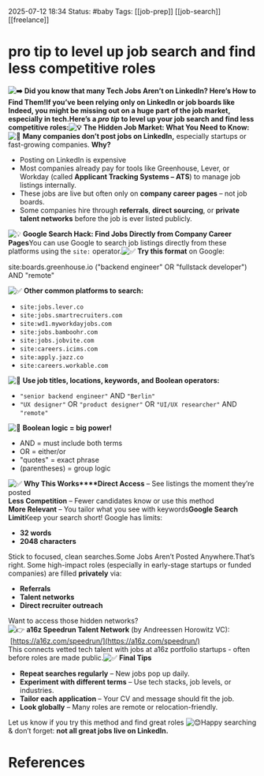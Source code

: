 2025-07-12 18:34
Status: #baby 
Tags: [[job-prep]] [[job-search]] [[freelance]]


# pro tip to level up job search and find less competitive roles

**![:arrow_right:](https://a.slack-edge.com/production-standard-emoji-assets/14.0/apple-medium/27a1-fe0f.png)** **Did you know that many Tech Jobs Aren’t on LinkedIn? Here’s How to Find Them!**If you’ve been relying only on LinkedIn or job boards like Indeed, you might be missing out on a **huge part of the job market,** especially in tech.Here’s a **_pro tip_** to level up your job search and find **less competitive** roles:**![:bulb:](https://a.slack-edge.com/production-standard-emoji-assets/14.0/apple-medium/1f4a1.png)** **The Hidden Job Market: What You Need to Know:**![:small_blue_diamond:](https://a.slack-edge.com/production-standard-emoji-assets/14.0/apple-medium/1f539.png) **Many companies don’t post jobs on LinkedIn,** especially startups or fast-growing companies. **Why?**

- Posting on LinkedIn is expensive
- Most companies already pay for tools like Greenhouse, Lever, or Workday (called **Applicant Tracking Systems – ATS**) to manage job listings internally.
- These jobs are live but often only on **company career pages** – not job boards.
- Some companies hire through **referrals**, **direct sourcing**, or **private talent networks** before the job is ever listed publicly.

![:bulb:](https://a.slack-edge.com/production-standard-emoji-assets/14.0/apple-medium/1f4a1.png) **Google Search Hack: Find Jobs Directly from Company Career Pages**You can use Google to search job listings directly from these platforms using the `site:` operator.![:white_check_mark:](https://a.slack-edge.com/production-standard-emoji-assets/14.0/apple-medium/2705.png) **Try this format** on Google:

site:boards.greenhouse.io ("backend engineer" OR "fullstack developer") AND "remote"

![:white_check_mark:](https://a.slack-edge.com/production-standard-emoji-assets/14.0/apple-medium/2705.png) **Other common platforms to search:**

- `site:jobs.lever.co`
- `site:jobs.smartrecruiters.com`
- `site:wd1.myworkdayjobs.com`
- `site:jobs.bamboohr.com`
- `site:jobs.jobvite.com`
- `site:careers.icims.com`
- `site:apply.jazz.co`
- `site:careers.workable.com`

![:pushpin:](https://a.slack-edge.com/production-standard-emoji-assets/14.0/apple-medium/1f4cc.png) **Use job titles, locations, keywords, and Boolean operators:**

- `"senior backend engineer"` AND `"Berlin"`
- `"UX designer"` OR `"product designer"` OR `"UI/UX researcher"` AND `"remote"`

![:brain:](https://a.slack-edge.com/production-standard-emoji-assets/14.0/apple-medium/1f9e0.png) **Boolean logic = big power!**

- AND = must include both terms
- OR = either/or
- "quotes" = exact phrase
- (parentheses) = group logic

![:white_check_mark:](https://a.slack-edge.com/production-standard-emoji-assets/14.0/apple-medium/2705.png) **Why This Works****Direct Access** – See listings the moment they’re posted  
**Less Competition** – Fewer candidates know or use this method  
**More Relevant** – You tailor what you see with keywords**Google Search Limit**Keep your search short! Google has limits:  

- **32 words**
- **2048 characters**

Stick to focused, clean searches.Some Jobs Aren’t Posted Anywhere.That’s right. Some high-impact roles (especially in early-stage startups or funded companies) are filled **privately** via:

- **Referrals**
- **Talent networks**
- **Direct recruiter outreach**

Want to access those hidden networks?  
![:point_right:](https://a.slack-edge.com/production-standard-emoji-assets/14.0/apple-medium/1f449.png) **a16z Speedrun Talent Network** (by Andreessen Horowitz VC):  
 [https://a16z.com/speedrun/](https://a16z.com/speedrun/)  
This connects vetted tech talent with jobs at a16z portfolio startups - often before roles are made public.![:white_check_mark:](https://a.slack-edge.com/production-standard-emoji-assets/14.0/apple-medium/2705.png) **Final Tips**

- **Repeat searches regularly** – New jobs pop up daily.
- **Experiment with different terms** – Use tech stacks, job levels, or industries.
- **Tailor each application** – Your CV and message should fit the job.
- **Look globally** – Many roles are remote or relocation-friendly.

Let us know if you try this method and find great roles ![:blush:](https://a.slack-edge.com/production-standard-emoji-assets/14.0/apple-medium/1f60a.png)Happy searching & don’t forget: **not all great jobs live on LinkedIn.**

# References